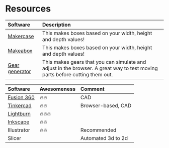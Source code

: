 # Resources

| Software | Description |
| :--- | :--- |
| [Makercase](https://www.makercase.com/) | This makes boxes based on your width, height and depth values! |
| [Makeabox](https://makeabox.io/) | This makes boxes based on your width, height and depth values! |
| [Gear generator](https://geargenerator.com) | This makes gears that you can simulate and adjust in the browser. A great way to test moving parts before cutting them out. |

| Software | Awesomeness | Comment |
| :--- | :--- | :--- |
| [Fusion 360](https://www.autodesk.com/products/fusion-360/overview) | 🔥🔥 | CAD |
| [Tinkercad](https://www.tinkercad.com/) | 🔥🔥 | Browser-based, CAD |
| [Lightburn](https://lightburnsoftware.com/) | 🔥🔥🔥 |  |
| [Inkscape](https://inkscape.org/) | 🔥🔥 |  |
| Illustrator | 🔥🔥 | Recommended |
| Slicer |  | Automated 3d to 2d |

